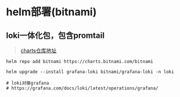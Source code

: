 # helm部署(bitnami)

##  loki一体化包，包含promtail

> [charts仓库地址](https://github.com/bitnami/charts/tree/5504d8dd3e500a7c97d3f9c2d2becbcc89b8d53f/bitnami/grafana-loki)
> 


```shell
helm repo add bitnami https://charts.bitnami.com/bitnami

helm upgrade --install grafana-loki bitnami/grafana-loki -n loki 

# loki对接grafana
# https://grafana.com/docs/loki/latest/operations/grafana/
```
